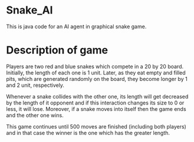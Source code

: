 # Snake_AI

This is java code for an AI agent in graphical snake game.

# Description of game
Players are two red and blue snakes which compete in a 20 by 20 board. Initially, the length of each one is 1 unit. Later, as they eat empty and filled pits, which are generated randomly on the board, they become longer by 1 and 2 unit, respectively.

Whenever a snake collides with the other one, its length will get decreased by the length of it opponent and if this interaction changes its size to 0 or less, it will lose. Moreover, if a snake moves into itself then the game ends and the other one wins.

This game continues until 500 moves are finished (including both players) and in that case the winner is the one which has the greater length.
